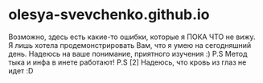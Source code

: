 # olesya-svevchenko.github.io
Возможно, здесь есть какие-то ошибки, которые я ПОКА ЧТО не вижу. Я лишь хотела продемонстрировать Вам, что я умею на сегодняшний день. Надеюсь на ваше понимание, приятного изучения :) 
P.S Метод тыка и инфа в инете работают!
P.S [2] Надеюсь, что кровь из глаз не идет :D
